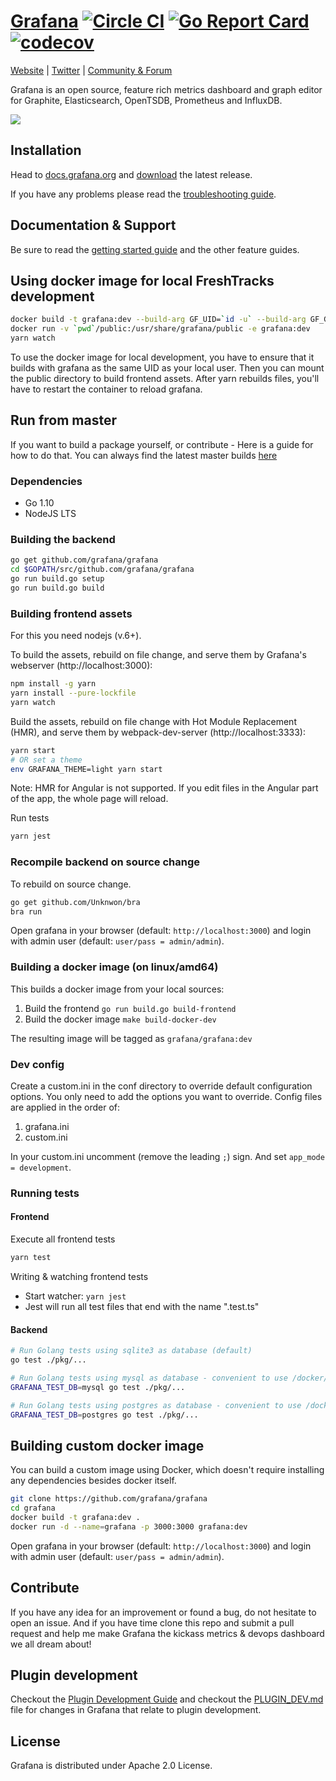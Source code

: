 [Grafana](https://grafana.com) [![Circle CI](https://circleci.com/gh/grafana/grafana.svg?style=svg)](https://circleci.com/gh/grafana/grafana) [![Go Report Card](https://goreportcard.com/badge/github.com/grafana/grafana)](https://goreportcard.com/report/github.com/grafana/grafana) [![codecov](https://codecov.io/gh/grafana/grafana/branch/master/graph/badge.svg)](https://codecov.io/gh/grafana/grafana)
================
[Website](https://grafana.com) |
[Twitter](https://twitter.com/grafana) |
[Community & Forum](https://community.grafana.com)

Grafana is an open source, feature rich metrics dashboard and graph editor for
Graphite, Elasticsearch, OpenTSDB, Prometheus and InfluxDB.

![](http://docs.grafana.org/assets/img/features/dashboard_ex1.png)

## Installation
Head to [docs.grafana.org](http://docs.grafana.org/installation/) and [download](https://grafana.com/get)
the latest release.

If you have any problems please read the [troubleshooting guide](http://docs.grafana.org/installation/troubleshooting/).

## Documentation & Support
Be sure to read the [getting started guide](http://docs.grafana.org/guides/gettingstarted/) and the other feature guides.

## Using docker image for local FreshTracks development

```bash
docker build -t grafana:dev --build-arg GF_UID=`id -u` --build-arg GF_GID=`id -u` .
docker run -v `pwd`/public:/usr/share/grafana/public -e grafana:dev
yarn watch
```
To use the docker image for local development, you have to ensure that it builds with grafana as the same UID as your local user. Then you can mount the public directory to build frontend assets. After yarn rebuilds files, you'll have to restart the container to reload grafana.

## Run from master
If you want to build a package yourself, or contribute - Here is a guide for how to do that. You can always find
the latest master builds [here](https://grafana.com/grafana/download)

### Dependencies

- Go 1.10
- NodeJS LTS

### Building the backend
```bash
go get github.com/grafana/grafana
cd $GOPATH/src/github.com/grafana/grafana
go run build.go setup
go run build.go build
```

### Building frontend assets

For this you need nodejs (v.6+).

To build the assets, rebuild on file change, and serve them by Grafana's webserver (http://localhost:3000):
```bash
npm install -g yarn
yarn install --pure-lockfile
yarn watch
```

Build the assets, rebuild on file change with Hot Module Replacement (HMR), and serve them by webpack-dev-server (http://localhost:3333):
```bash
yarn start
# OR set a theme
env GRAFANA_THEME=light yarn start
```
Note: HMR for Angular is not supported. If you edit files in the Angular part of the app, the whole page will reload.

Run tests
```bash
yarn jest
```

### Recompile backend on source change

To rebuild on source change.
```bash
go get github.com/Unknwon/bra
bra run
```

Open grafana in your browser (default: `http://localhost:3000`) and login with admin user (default: `user/pass = admin/admin`).

### Building a docker image (on linux/amd64)

This builds a docker image from your local sources:

1. Build the frontend `go run build.go build-frontend`
2. Build the docker image `make build-docker-dev`

The resulting image will be tagged as `grafana/grafana:dev`

### Dev config

Create a custom.ini in the conf directory to override default configuration options.
You only need to add the options you want to override. Config files are applied in the order of:

1. grafana.ini
1. custom.ini

In your custom.ini uncomment (remove the leading `;`) sign. And set `app_mode = development`.

### Running tests

#### Frontend
Execute all frontend tests
```bash
yarn test
```

Writing & watching frontend tests

- Start watcher: `yarn jest`
- Jest will run all test files that end with the name ".test.ts"

#### Backend
```bash
# Run Golang tests using sqlite3 as database (default)
go test ./pkg/...

# Run Golang tests using mysql as database - convenient to use /docker/blocks/mysql_tests
GRAFANA_TEST_DB=mysql go test ./pkg/...

# Run Golang tests using postgres as database - convenient to use /docker/blocks/postgres_tests
GRAFANA_TEST_DB=postgres go test ./pkg/...
```

## Building custom docker image

You can build a custom image using Docker, which doesn't require installing any dependencies besides docker itself.
```bash
git clone https://github.com/grafana/grafana
cd grafana
docker build -t grafana:dev .
docker run -d --name=grafana -p 3000:3000 grafana:dev
```

Open grafana in your browser (default: `http://localhost:3000`) and login with admin user (default: `user/pass = admin/admin`).

## Contribute

If you have any idea for an improvement or found a bug, do not hesitate to open an issue.
And if you have time clone this repo and submit a pull request and help me make Grafana
the kickass metrics & devops dashboard we all dream about!

## Plugin development

Checkout the [Plugin Development Guide](http://docs.grafana.org/plugins/developing/development/) and checkout the [PLUGIN_DEV.md](https://github.com/grafana/grafana/blob/master/PLUGIN_DEV.md) file for changes in Grafana that relate to
plugin development.

## License

Grafana is distributed under Apache 2.0 License.

